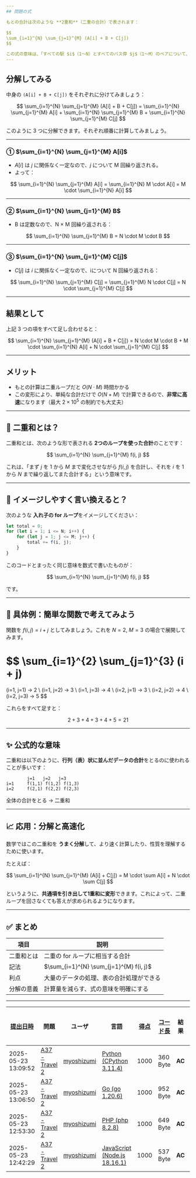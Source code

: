 ```yaml
---
## 問題の式

もとの合計は次のような **2重和**（二重の合計）で表されます：

$$
\sum_{i=1}^{N} \sum_{j=1}^{M} (A[i] + B + C[j])
$$

この式の意味は、「すべての駅 $i$（1〜N）とすべてのバス停 $j$（1〜M）のペアについて、所要時間 $A[i] + B + C[j]$ を合計する」ということです。
---
```


## 分解してみる

中身の `(A[i] + B + C[j])` をそれぞれに分けてみましょう：

$$
\sum_{i=1}^{N} \sum_{j=1}^{M} (A[i] + B + C[j]) = \sum_{i=1}^{N} \sum_{j=1}^{M} A[i] + \sum_{i=1}^{N} \sum_{j=1}^{M} B + \sum_{i=1}^{N} \sum_{j=1}^{M} C[j]
$$

このように 3 つに分解できます。それぞれ順番に計算してみましょう。

---

### ① $\sum_{i=1}^{N} \sum_{j=1}^{M} A[i]$

- $A[i]$ は $j$ に関係なく一定なので、$j$ について M 回繰り返される。
- よって：

$$
\sum_{i=1}^{N} \sum_{j=1}^{M} A[i] = \sum_{i=1}^{N} M \cdot A[i] = M \cdot \sum_{i=1}^{N} A[i]
$$

---

### ② $\sum_{i=1}^{N} \sum_{j=1}^{M} B$

- B は定数なので、N × M 回繰り返される：

$$
\sum_{i=1}^{N} \sum_{j=1}^{M} B = N \cdot M \cdot B
$$

---

### ③ $\sum_{i=1}^{N} \sum_{j=1}^{M} C[j]$

- $C[j]$ は $i$ に関係なく一定なので、iについて N 回繰り返される：

$$
\sum_{i=1}^{N} \sum_{j=1}^{M} C[j] = \sum_{j=1}^{M} N \cdot C[j] = N \cdot \sum_{j=1}^{M} C[j]
$$

---

## 結果として

上記 3 つの項をすべて足し合わせると：

$$
\sum_{i=1}^{N} \sum_{j=1}^{M} (A[i] + B + C[j]) = N \cdot M \cdot B + M \cdot \sum_{i=1}^{N} A[i] + N \cdot \sum_{j=1}^{M} C[j]
$$

---

## メリット

- もとの計算は二重ループだと $O(N \cdot M)$ 時間かかる
- この変形により、単純な合計だけで $O(N + M)$ で計算できるので、**非常に高速**になります（最大 $2 \times 10^5$ の制約でも大丈夫）

---

## 🔢 二重和とは？

二重和とは、次のような形で表される **2つのループを使った合計**のことです：

$$
\sum_{i=1}^{N} \sum_{j=1}^{M} f(i, j)
$$

これは、「まず $j$ を 1 から $M$ まで変化させながら $f(i, j)$ を合計し、それを $i$ を 1 から $N$ まで繰り返してまた合計する」という意味です。

---

## 🧠 イメージしやすく言い換えると？

次のような **入れ子の for ループ**をイメージしてください：

```javascript
let total = 0;
for (let i = 1; i <= N; i++) {
    for (let j = 1; j <= M; j++) {
        total += f(i, j);
    }
}
```

このコードとまったく同じ意味を数式で書いたものが：

$$
\sum_{i=1}^{N} \sum_{j=1}^{M} f(i, j)
$$

です。

---

## 🧮 具体例：簡単な関数で考えてみよう

関数を $f(i, j) = i + j$ としてみましょう。これを $N = 2$, $M = 3$ の場合で展開してみます。

$$
\sum_{i=1}^{2} \sum_{j=1}^{3} (i + j)
=
(i=1, j=1) → 2 \\
(i=1, j=2) → 3 \\
(i=1, j=3) → 4 \\
(i=2, j=1) → 3 \\
(i=2, j=2) → 4 \\
(i=2, j=3) → 5
$$

これらをすべて足すと：

$$
2 + 3 + 4 + 3 + 4 + 5 = 21
$$

---

## ✨ 公式的な意味

二重和は以下のように、**行列（表）状に並んだデータの合計**をとるのに使われることが多いです：

```
        j=1   j=2   j=3
i=1     f(1,1) f(1,2) f(1,3)
i=2     f(2,1) f(2,2) f(2,3)
```

全体の合計をとる → 二重和

---

## 📈 応用：分解と高速化

数学ではこの二重和を **うまく分解**して、より速く計算したり、性質を理解するために使います。

たとえば：

$$
\sum_{i=1}^{N} \sum_{j=1}^{M} (A[i] + C[j])
= M \cdot \sum A[i] + N \cdot \sum C[j]
$$

というように、**共通項を引き出して1重和に変形**できます。これによって、二重ループを回さなくても答えが求められるようになります。

---

## ✅ まとめ

| 項目       | 説明                                     |
| ---------- | ---------------------------------------- |
| 二重和とは | 二重の for ループに相当する合計          |
| 記法       | $\sum_{i=1}^{N} \sum_{j=1}^{M} f(i, j)$  |
| 利点       | 大量のデータの処理、表の合計処理ができる |
| 分解の意義 | 計算量を減らす、式の意味を明確にする     |

---

| [提出日時](https://atcoder.jp/contests/tessoku-book/submissions/me?desc=true&orderBy=created) | 問題                                                                             | ユーザ                                            | 言語                                                                                                    | [得点](https://atcoder.jp/contests/tessoku-book/submissions/me?desc=true&orderBy=score) | [コード長](https://atcoder.jp/contests/tessoku-book/submissions/me?orderBy=source_length) | 結果   | [実行時間](https://atcoder.jp/contests/tessoku-book/submissions/me?orderBy=time_consumption) | [メモリ](https://atcoder.jp/contests/tessoku-book/submissions/me?orderBy=memory_consumption) |                                                                       |
| --------------------------------------------------------------------------------------------- | -------------------------------------------------------------------------------- | ------------------------------------------------- | ------------------------------------------------------------------------------------------------------- | --------------------------------------------------------------------------------------- | ----------------------------------------------------------------------------------------- | ------ | -------------------------------------------------------------------------------------------- | -------------------------------------------------------------------------------------------- | --------------------------------------------------------------------- |
| 2025-05-23 13:09:52                                                                           | [A37 - Travel 2](https://atcoder.jp/contests/tessoku-book/tasks/tessoku_book_ak) | [myoshizumi](https://atcoder.jp/users/myoshizumi) | [Python (CPython 3.11.4)](https://atcoder.jp/contests/tessoku-book/submissions/me?f.Language=5055)      | 1000                                                                                    | 360 Byte                                                                                  | **AC** | 59 ms                                                                                        | 38716 KB                                                                                     | [詳細](https://atcoder.jp/contests/tessoku-book/submissions/66051991) |
| 2025-05-23 13:06:50                                                                           | [A37 - Travel 2](https://atcoder.jp/contests/tessoku-book/tasks/tessoku_book_ak) | [myoshizumi](https://atcoder.jp/users/myoshizumi) | [Go (go 1.20.6)](https://atcoder.jp/contests/tessoku-book/submissions/me?f.Language=5002)               | 1000                                                                                    | 952 Byte                                                                                  | **AC** | 7 ms                                                                                         | 5864 KB                                                                                      | [詳細](https://atcoder.jp/contests/tessoku-book/submissions/66051967) |
| 2025-05-23 12:53:30                                                                           | [A37 - Travel 2](https://atcoder.jp/contests/tessoku-book/tasks/tessoku_book_ak) | [myoshizumi](https://atcoder.jp/users/myoshizumi) | [PHP (php 8.2.8)](https://atcoder.jp/contests/tessoku-book/submissions/me?f.Language=5016)              | 1000                                                                                    | 649 Byte                                                                                  | **AC** | 46 ms                                                                                        | 39128 KB                                                                                     | [詳細](https://atcoder.jp/contests/tessoku-book/submissions/66051820) |
| 2025-05-23 12:42:29                                                                           | [A37 - Travel 2](https://atcoder.jp/contests/tessoku-book/tasks/tessoku_book_ak) | [myoshizumi](https://atcoder.jp/users/myoshizumi) | [JavaScript (Node.js 18.16.1)](https://atcoder.jp/contests/tessoku-book/submissions/me?f.Language=5009) | 1000                                                                                    | 537 Byte                                                                                  | **AC** | 102 ms                                                                                       | 53236 KB                                                                                     | [詳細](https://atcoder.jp/contests/tessoku-book/submissions/66051693) |
